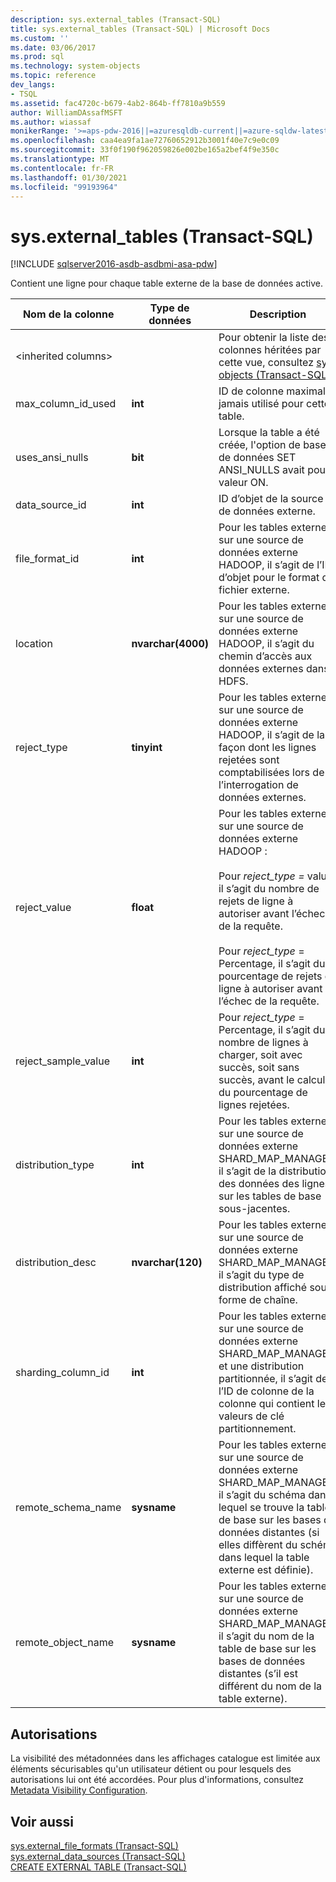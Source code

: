 ```yaml
---
description: sys.external_tables (Transact-SQL)
title: sys.external_tables (Transact-SQL) | Microsoft Docs
ms.custom: ''
ms.date: 03/06/2017
ms.prod: sql
ms.technology: system-objects
ms.topic: reference
dev_langs:
- TSQL
ms.assetid: fac4720c-b679-4ab2-864b-ff7810a9b559
author: WilliamDAssafMSFT
ms.author: wiassaf
monikerRange: '>=aps-pdw-2016||=azuresqldb-current||=azure-sqldw-latest||>=sql-server-2016||>=sql-server-linux-2017||=azuresqldb-mi-current'
ms.openlocfilehash: caa4ea9fa1ae72760652912b3001f40e7c9e0c09
ms.sourcegitcommit: 33f0f190f962059826e002be165a2bef4f9e350c
ms.translationtype: MT
ms.contentlocale: fr-FR
ms.lasthandoff: 01/30/2021
ms.locfileid: "99193964"
---
```

# <a name="sysexternal_tables-transact-sql"></a>sys.external_tables (Transact-SQL)
[!INCLUDE [sqlserver2016-asdb-asdbmi-asa-pdw](../../includes/applies-to-version/sqlserver2016-asdb-asdbmi-asa-pdw.md)]

  Contient une ligne pour chaque table externe de la base de données active.  
  
|Nom de la colonne|Type de données|Description|Plage|  
|-----------------|---------------|-----------------|-----------|  
|\<inherited columns>||Pour obtenir la liste des colonnes héritées par cette vue, consultez [sys. objects &#40;Transact-SQL&#41;](../../relational-databases/system-catalog-views/sys-objects-transact-sql.md).||  
|max_column_id_used|**int**|ID de colonne maximal jamais utilisé pour cette table.||  
|uses_ansi_nulls|**bit**|Lorsque la table a été créée, l'option de base de données SET ANSI_NULLS avait pour valeur ON.||  
|data_source_id|**int**|ID d’objet de la source de données externe.||  
|file_format_id|**int**|Pour les tables externes sur une source de données externe HADOOP, il s’agit de l’ID d’objet pour le format de fichier externe.||  
|location|**nvarchar(4000)**|Pour les tables externes sur une source de données externe HADOOP, il s’agit du chemin d’accès aux données externes dans HDFS.||  
|reject_type|**tinyint**|Pour les tables externes sur une source de données externe HADOOP, il s’agit de la façon dont les lignes rejetées sont comptabilisées lors de l’interrogation de données externes.|VALEUR : nombre de lignes rejetées.<br /><br /> POURCENTAGE-pourcentage de lignes rejetées.|  
|reject_value|**float**|Pour les tables externes sur une source de données externe HADOOP :<br /><br /> Pour *reject_type =* value, il s’agit du nombre de rejets de ligne à autoriser avant l’échec de la requête.<br /><br /> Pour *reject_type* = Percentage, il s’agit du pourcentage de rejets de ligne à autoriser avant l’échec de la requête.||  
|reject_sample_value|**int**|Pour *reject_type* = Percentage, il s’agit du nombre de lignes à charger, soit avec succès, soit sans succès, avant le calcul du pourcentage de lignes rejetées.|NULL si reject_type = VALUE.|  
|distribution_type|**int**|Pour les tables externes sur une source de données externe SHARD_MAP_MANAGER, il s’agit de la distribution des données des lignes sur les tables de base sous-jacentes.|0-partitionnée<br /><br /> 1-répliqué<br /><br /> 2-tourniquet (Round Robin)|  
|distribution_desc|**nvarchar(120)**|Pour les tables externes sur une source de données externe SHARD_MAP_MANAGER, il s’agit du type de distribution affiché sous forme de chaîne.||  
|sharding_column_id|**int**|Pour les tables externes sur une source de données externe SHARD_MAP_MANAGER et une distribution partitionnée, il s’agit de l’ID de colonne de la colonne qui contient les valeurs de clé partitionnement.||  
|remote_schema_name|**sysname**|Pour les tables externes sur une source de données externe SHARD_MAP_MANAGER, il s’agit du schéma dans lequel se trouve la table de base sur les bases de données distantes (si elles diffèrent du schéma dans lequel la table externe est définie).||  
|remote_object_name|**sysname**|Pour les tables externes sur une source de données externe SHARD_MAP_MANAGER, il s’agit du nom de la table de base sur les bases de données distantes (s’il est différent du nom de la table externe).||  
  
## <a name="permissions"></a>Autorisations  
 La visibilité des métadonnées dans les affichages catalogue est limitée aux éléments sécurisables qu'un utilisateur détient ou pour lesquels des autorisations lui ont été accordées. Pour plus d'informations, consultez [Metadata Visibility Configuration](../../relational-databases/security/metadata-visibility-configuration.md).  
  
## <a name="see-also"></a>Voir aussi  
 [sys.external_file_formats &#40;Transact-SQL&#41;](../../relational-databases/system-catalog-views/sys-external-file-formats-transact-sql.md)   
 [sys.external_data_sources &#40;Transact-SQL&#41;](../../relational-databases/system-catalog-views/sys-external-data-sources-transact-sql.md)   
 [CREATE EXTERNAL TABLE &#40;Transact-SQL&#41;](../../t-sql/statements/create-external-table-transact-sql.md)  
  
  

